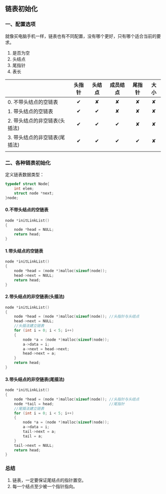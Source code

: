 ## 链表初始化

### 一、配置选项

就像买电脑手机一样，链表也有不同配置，没有哪个更好，只有哪个适合当前的要求。

1. 是否为空
2. 头结点
3. 尾指针
4. 表长



|                               | 头指针 | 头结点 | 成员结点 | 尾指针 | 大小 |
| :---------------------------- | :----: | :----: | :------: | :----: | :--: |
| 0. 不带头结点的空链表         |   ✔    |   ✘    |    ✘     |   ✘    |  ✘   |
| 1. 带头结点的空链表           |   ✔    |   ✔    |    ✘     |   ✘    |  ✘   |
| 2. 带头结点的非空链表(头插法) |   ✔    |   ✔    |    ✔     |   ✘    |  ✘   |
| 3. 带头结点的非空链表(尾插法) |   ✔    |   ✔    |    ✔     |   ✔    |  ✘   |
|                               |        |        |          |        |      |



### 二、各种链表初始化

定义链表数据类型：

```c
typedef struct Node{
    int elem;
    struct node *next;
}node;
```

#### 0.不带头结点的空链表

```C
node *initLinkList()
{
    node *head = NULL;
    return head;
}
```

#### 1.带头结点的空链表

```C
node *initLinkList()
{
    node *head = (node *)malloc(sizeof(node));
    head->next = NULL;
    return head;
}
```

#### 2.带头结点的非空链表(头插法)

```c
node *initLinkList()
{
    node *head = (node *)malloc(sizeof(node)); //头指针与头结点
    head->next = NULL;
    //头插法建立链表
    for (int i = 0; i < 5; i++)
    {
        node *a = (node *)malloc(sizeof(node));
        a->data = i;
        a->next = head->next;
        head->next = a;
    }
    return head;
}
```

#### 3.带头结点的非空链表(尾插法)

```c
node *initLinkList()
{
    node *head = (node *)malloc(sizeof(node)); //头指针与头结点
    node *tail = head;                         //尾指针
    //尾插法建立链表
    for (int i = 0; i < 5; i++)
    {
        node *a = (node *)malloc(sizeof(node));
        a->data = i;
        tail->next = a;
        tail = a;
    }
    tail->next = NULL;
    return head;
}
```

### 总结

1. 链表，一定要保证尾结点的指针置空。
2. 每一个结点至少被一个指针指向。